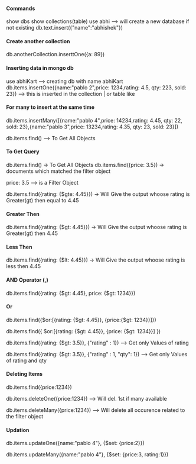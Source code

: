 
####  Commands
show dbs
show collections(table)
use abhi --> will create a new database if not existing
db.text.insert({"name":"abhishek"})

####  Create another collection

db.anotherCollection.inserttOne({a: 89})

#### Inserting data in mongo db

use abhiKart  --> creating db with name abhiKart
db.items.insertOne({name:"pablo 2",price: 1234,rating: 4.5, qty: 223, sold: 23}) --> this is  inserted in the collection | or table like

#### For many to insert at the same time
db.items.insertMany([{name:"pablo 4",price: 14234,rating: 4.45, qty: 22, sold: 23},{name:"pablo 3",price: 13234,rating: 4.35, qty: 23, sold: 23}]) 

db.items.find()  --> To Get All Objects

#### To Get Query

db.items.find() -> To Get All Objects
db.items.find({price: 3.5}) -> documents which matched the filter object

price: 3.5 --> is a Filter Object

db.items.find({rating: {$gte: 4.45}}) -> Will Give the output whoose rating is Greater(gt) then equal to 4.45

#### Greater Then
db.items.find({rating: {$gt: 4.45}}) -> Will Give the output whoose rating is Greater(gt) then  4.45

#### Less Then
db.items.find({rating: {$lt: 4.45}}) -> Will Give the output whoose rating is less then  4.45

#### AND Operator (,)
db.items.find({rating: {$gt: 4.45}, price: {$gt: 1234}})

#### Or 
db.items.find({$or:[{rating: {$gt: 4.45}}, {price:{$gt: 1234}}]})

db.items.find({ 
	$or:[{rating: {$gt: 4.45}}, {price: {$gt: 1234}}]
	})


db.items.find({rating: {$gt: 3.5}}, {"rating" : 1})  --> Get only Values of rating

db.items.find({rating: {$gt: 3.5}}, {"rating" : 1, "qty": 1})  --> Get only Values of rating and qty


####  Deleting Items

db.items.find({price:1234})

db.items.deleteOne({price:1234})  --> Will del. 1st if many available

db.items.deleteMany({price:1234})  --> Will delete all occurence related to the filter object


####  Updation

db.items.updateOne({name:"pablo 4"}, {$set: {price:2}})

db.items.updateMany({name:"pablo 4"}, {$set: {price:3, rating:1}})

